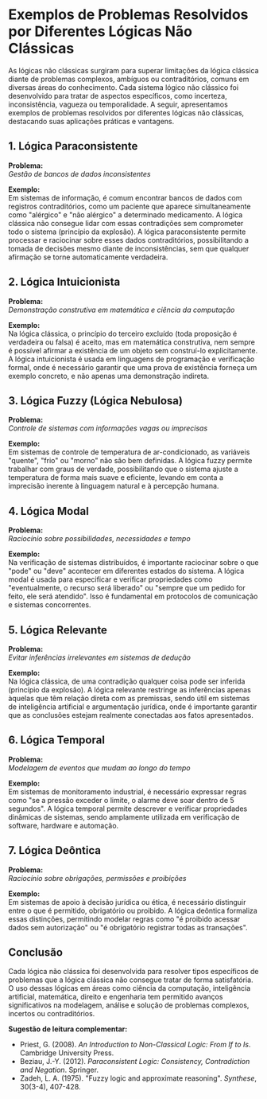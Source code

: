 
# Exemplos de Problemas Resolvidos por Diferentes Lógicas Não Clássicas

As lógicas não clássicas surgiram para superar limitações da lógica clássica diante de problemas complexos, ambíguos ou contraditórios, comuns em diversas áreas do conhecimento. Cada sistema lógico não clássico foi desenvolvido para tratar de aspectos específicos, como incerteza, inconsistência, vagueza ou temporalidade. A seguir, apresentamos exemplos de problemas resolvidos por diferentes lógicas não clássicas, destacando suas aplicações práticas e vantagens.



## 1. Lógica Paraconsistente

**Problema:**  
*Gestão de bancos de dados inconsistentes*

**Exemplo:**  
Em sistemas de informação, é comum encontrar bancos de dados com registros contraditórios, como um paciente que aparece simultaneamente como "alérgico" e "não alérgico" a determinado medicamento. A lógica clássica não consegue lidar com essas contradições sem comprometer todo o sistema (princípio da explosão). A lógica paraconsistente permite processar e raciocinar sobre esses dados contraditórios, possibilitando a tomada de decisões mesmo diante de inconsistências, sem que qualquer afirmação se torne automaticamente verdadeira.



## 2. Lógica Intuicionista

**Problema:**  
*Demonstração construtiva em matemática e ciência da computação*

**Exemplo:**  
Na lógica clássica, o princípio do terceiro excluído (toda proposição é verdadeira ou falsa) é aceito, mas em matemática construtiva, nem sempre é possível afirmar a existência de um objeto sem construí-lo explicitamente. A lógica intuicionista é usada em linguagens de programação e verificação formal, onde é necessário garantir que uma prova de existência forneça um exemplo concreto, e não apenas uma demonstração indireta.



## 3. Lógica Fuzzy (Lógica Nebulosa)

**Problema:**  
*Controle de sistemas com informações vagas ou imprecisas*

**Exemplo:**  
Em sistemas de controle de temperatura de ar-condicionado, as variáveis "quente", "frio" ou "morno" não são bem definidas. A lógica fuzzy permite trabalhar com graus de verdade, possibilitando que o sistema ajuste a temperatura de forma mais suave e eficiente, levando em conta a imprecisão inerente à linguagem natural e à percepção humana.



## 4. Lógica Modal

**Problema:**  
*Raciocínio sobre possibilidades, necessidades e tempo*

**Exemplo:**  
Na verificação de sistemas distribuídos, é importante raciocinar sobre o que "pode" ou "deve" acontecer em diferentes estados do sistema. A lógica modal é usada para especificar e verificar propriedades como "eventualmente, o recurso será liberado" ou "sempre que um pedido for feito, ele será atendido". Isso é fundamental em protocolos de comunicação e sistemas concorrentes.



## 5. Lógica Relevante

**Problema:**  
*Evitar inferências irrelevantes em sistemas de dedução*

**Exemplo:**  
Na lógica clássica, de uma contradição qualquer coisa pode ser inferida (princípio da explosão). A lógica relevante restringe as inferências apenas àquelas que têm relação direta com as premissas, sendo útil em sistemas de inteligência artificial e argumentação jurídica, onde é importante garantir que as conclusões estejam realmente conectadas aos fatos apresentados.



## 6. Lógica Temporal

**Problema:**  
*Modelagem de eventos que mudam ao longo do tempo*

**Exemplo:**  
Em sistemas de monitoramento industrial, é necessário expressar regras como "se a pressão exceder o limite, o alarme deve soar dentro de 5 segundos". A lógica temporal permite descrever e verificar propriedades dinâmicas de sistemas, sendo amplamente utilizada em verificação de software, hardware e automação.



## 7. Lógica Deôntica

**Problema:**  
*Raciocínio sobre obrigações, permissões e proibições*

**Exemplo:**  
Em sistemas de apoio à decisão jurídica ou ética, é necessário distinguir entre o que é permitido, obrigatório ou proibido. A lógica deôntica formaliza essas distinções, permitindo modelar regras como "é proibido acessar dados sem autorização" ou "é obrigatório registrar todas as transações".



## Conclusão

Cada lógica não clássica foi desenvolvida para resolver tipos específicos de problemas que a lógica clássica não consegue tratar de forma satisfatória. O uso dessas lógicas em áreas como ciência da computação, inteligência artificial, matemática, direito e engenharia tem permitido avanços significativos na modelagem, análise e solução de problemas complexos, incertos ou contraditórios.



**Sugestão de leitura complementar:**
- Priest, G. (2008). *An Introduction to Non-Classical Logic: From If to Is*. Cambridge University Press.
- Beziau, J.-Y. (2012). *Paraconsistent Logic: Consistency, Contradiction and Negation*. Springer.
- Zadeh, L. A. (1975). "Fuzzy logic and approximate reasoning". *Synthese*, 30(3-4), 407-428.

